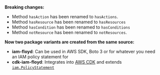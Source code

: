 **Breaking changes:**

* Method `hasAction` has been renamed to `hasActions`.
* Method `hasResource` has been renamed to `hasResources`
* Method `hasCondition` has been renamed to `hasConditions`
* Method `notResource` has been renamed to `notResources`.

**Now two package variants are created from the same source:**

* **iam-floyd**: Can be used in AWS SDK, Boto 3 or for whatever you need an IAM policy statement for
* **cdk-iam-floyd**: Integrates into [AWS CDK](https://aws.amazon.com/cdk/) and extends [`iam.PolicyStatement`](https://docs.aws.amazon.com/cdk/api/latest/docs/@aws-cdk_aws-iam.PolicyStatement.html)
